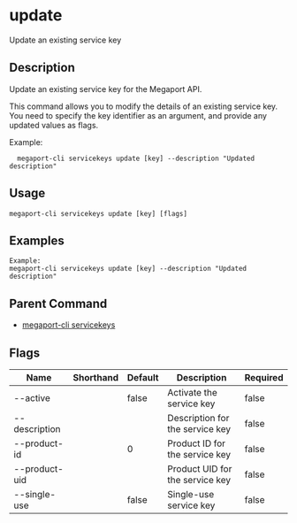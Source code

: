 # update

Update an existing service key

## Description

Update an existing service key for the Megaport API.

This command allows you to modify the details of an existing service key.
You need to specify the key identifier as an argument, and provide any updated values as flags.

Example:
```
  megaport-cli servicekeys update [key] --description "Updated description"

```



## Usage

```
megaport-cli servicekeys update [key] [flags]
```

## Examples

```
Example:
megaport-cli servicekeys update [key] --description "Updated description"
```

## Parent Command

* [megaport-cli servicekeys](megaport-cli_servicekeys.md)




## Flags

| Name | Shorthand | Default | Description | Required |
|------|-----------|---------|-------------|----------|
| --active |  | false | Activate the service key | false |
| --description |  |  | Description for the service key | false |
| --product-id |  | 0 | Product ID for the service key | false |
| --product-uid |  |  | Product UID for the service key | false |
| --single-use |  | false | Single-use service key | false |



